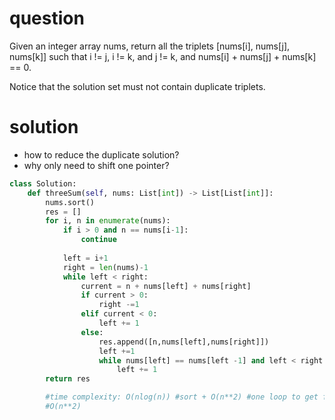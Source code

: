 # question
Given an integer array nums, return all the triplets [nums[i], nums[j], nums[k]] such that i != j, i != k, and j != k, and nums[i] + nums[j] + nums[k] == 0.

Notice that the solution set must not contain duplicate triplets.

# solution #
- how to reduce the duplicate solution?
- why only need to shift one pointer?

```Python
class Solution:
    def threeSum(self, nums: List[int]) -> List[List[int]]:
        nums.sort()
        res = []
        for i, n in enumerate(nums):
            if i > 0 and n == nums[i-1]:
                continue
            
            left = i+1
            right = len(nums)-1
            while left < right:
                current = n + nums[left] + nums[right]
                if current > 0:
                    right -=1
                elif current < 0:
                    left += 1
                else: 
                    res.append([n,nums[left],nums[right]])
                    left +=1
                    while nums[left] == nums[left -1] and left < right:
                        left += 1
        return res

        #time complexity: O(nlog(n)) #sort + O(n**2) #one loop to get first value and second loop to get two sum. 
        #O(n**2) 
```

